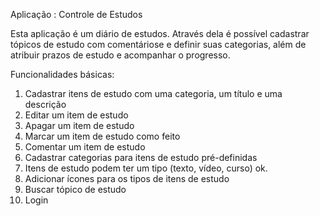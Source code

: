 Aplicação : Controle de Estudos

Esta aplicação é um diário de estudos. 
Através dela é possível cadastrar tópicos de estudo com comentáriose e definir suas categorias, além de atribuir prazos de estudo e acompanhar o progresso.


Funcionalidades básicas:
1. Cadastrar itens de estudo com uma categoria, um título e uma descrição
2. Editar um item de estudo
3. Apagar um item de estudo
4. Marcar um item de estudo como feito
5. Comentar um item de estudo
6. Cadastrar categorias para itens de estudo pré-definidas
7. Itens de estudo podem ter um tipo (texto, vídeo, curso) ok.
8. Adicionar ícones para os tipos de itens de estudo 
9. Buscar tópico de estudo 
10. Login
